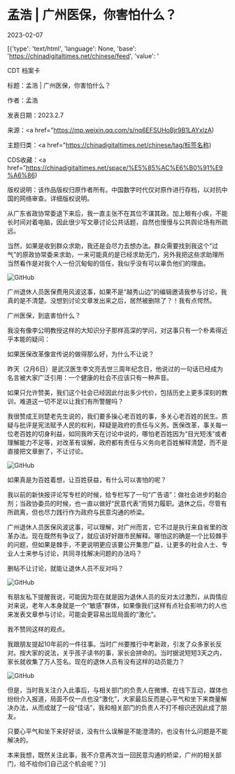 # 孟浩 | 广州医保，你害怕什么？

2023-02-07

[{'type': 'text/html', 'language': None, 'base': 'https://chinadigitaltimes.net/chinese/feed', 'value': '

CDT 档案卡

标题：孟浩 | 广州医保，你害怕什么？

作者：孟浩

发表日期：2023.2.7

来源：<a href="https://mp.weixin.qq.com/s/nq6EFSUHoBjr9B1LAYxlzA)

主题归类：<a href="https://chinadigitaltimes.net/chinese/tag/标签名称)

CDS收藏：<a href="https://chinadigitaltimes.net/space/%E5%85%AC%E6%B0%91%E9%A6%86)

版权说明：该作品版权归原作者所有。中国数字时代仅对原作进行存档，以对抗中国的网络审查。详细版权说明。





从广东省政协常委退下来后，我一直主张不在其位不谋其政。加上眼有小疾，不能长时间对着电脑，因此很少写文章讨论公共话题，自然也慢慢与公共舆论场有所疏远。

当然，如果是收到群众求助，我还是会尽力去想办法。群众需要找到我这个“过气”的原政协常委来求助，一来可能真的是已经求助无门，另外我把这些求助理所当然看作是对我个人一份沉甸甸的信任，我似乎没有可以辜负他们的理由。

![GitHub](https://chinadigitaltimes.net/chinese/files/2023/02/post-692745-63e26aba34a6b.png)

广州退休人员医保费用风波这事，如果不是“越秀山边”的编辑邀请我参与讨论，我真的是不清楚。没想到讨论文章发出来之后，居然被删除了？！我有点愕然。

广州医保，到底害怕什么？

我没有像李公明教授这样的大知识分子那样高深的学问，对这事只有一个朴素得近乎本能的疑问：

如果医保改革像宣传说的做得那么好，为什么不让说？

昨天（2月6日）是武汉医生李文亮去世三周年纪念日，他说过的一句话已经成为名言被大家广泛引用：一个健康的社会不应该只有一种声音。

如果只允许赞美，我们这个社会已经因此付出多少代价，包括历史上更多深刻的教训，难道这一切不足以让我们有所警醒吗？

我很赞成王则楚老先生说的，我们要多操心老百姓的事，多关心老百姓的民生。质疑与批评是宪法赋予人民的权利，释疑是政府的责任与义务。医保改革，事关每一位老百姓的切身利益，如同我昨天在讨论中说的，哪怕老百姓因为“目光短浅”或者理解能力不足等，对改革有误解，政府都有责任与义务向老百姓解释清楚，而不是直接把文章删了，不让讨论。

![GitHub](https://chinadigitaltimes.net/chinese/files/2023/02/post-692745-63e26abbc8ce5.)

如果真是为百姓着想，让百姓获益，有什么可以害怕的呢？

我以前的新快报评论写专栏的时候，给专栏写了一句“广告语”：做社会进步的黏合剂；当政协委员的时候，也一直以做好“民意代表”而努力履职。退休之后，尽管有所疏离，但也尽力践行作为政府与民意沟通的桥梁。

广州退休人员医保风波这事，可以理解，对广州而言，它不过是执行来自省里的改革办法。现在既然有争议了，就应该好好跟市民解释。哪怕这的确是一个比较棘手的问题，但如果是棘手，不更说明更应该要公开集思广益，让更多的社会人士、专业人士来参与讨论，共同寻找解决问题的办法吗？

删帖不让讨论，就能让退休人员不反对吗？

![GitHub](https://chinadigitaltimes.net/chinese/files/2023/02/post-692745-63e26abdbaccf.)

有朋友私下提醒我说，可能因为现在就是因为退休人员的反对太过激烈，从舆情应对来说，老年人本身就是一个“敏感”群体，如果像我们这样有点社会影响力的人也来发表文章参与讨论，可能会更容易出现局面的“激化”。

我不赞同这样的观点。

我跟朋友提起10年前的一件往事。当时广州要推行中考新政，引发了众多家长反对。按大家的说法，关乎孩子读书的事，家长会拼命的。当时据说短短3天之内，家长就收集了万人签名。现在的退休人员有没有这样的动员能力？

![GitHub](https://chinadigitaltimes.net/chinese/files/2023/02/post-692745-63e26ac01091f.png)

但是，当时我关注介入此事后，与相关部门的负责人在微博、在线下互动，媒体也纷纷介入报道，局面不仅一点也没“激化”，大家最后反而是心平气和坐下来商量解决办法，从而成就了一段“佳话”，我和相关部门的负责人不打不相识还因此成了朋友。

只要心平气和坐下来好好谈，没有什么误解是不能澄清的，也没有什么问题是不能解决的。

本来我想，既然关注此事，我不介意再次当一回民意沟通的桥梁，广州的相关部门，给不给你们自己这个机会呢？'}]